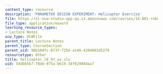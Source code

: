```yaml
---
content_type: resource
description: 'PARAMETER DESIGN EXPERIMENT: Helicopter Exercise'
file: https://ol-ocw-studio-app-qa.s3.amazonaws.com/courses/16-881-robust-system-design-summer-1998/5ddbb5b778de975ab61934f029884aa7_helicopter_l8_97_ex.xls
file_type: application/msword
learning_resource_types:
- Lecture Notes
ocw_type: OCWFile
parent_title: Lecture Notes
parent_type: CourseSection
parent_uid: 98b160fc-873f-f25d-a146-4204891d5279
resourcetype: Other
title: helicopter_l8_97_ex.xls
uid: 5ddbb5b7-78de-975a-b619-34f029884aa7
---
```

